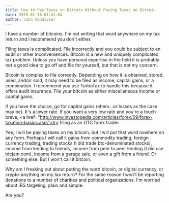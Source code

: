 ```yaml
---
title: How to Pay Taxes on Bitcoin Without Paying Taxes on Bitcoin
date: 2015-01-16 01:41:04
author: John Vandivier
---
```




I have a number of bitcoins. I'm not writing that word anywhere on my tax return and I recommend you don't either.

Filing taxes is complicated. File incorrectly and you could be subject to an audit or other inconveniences. Bitcoin is a new and uniquely complicated tax problem. Unless you have personal expertise in the field it is probably not a good idea to go off and file for yourself, but that is not my concern.

Bitcoin is complex to file correctly. Depending on how it is obtained, stored, used, and/or sold, it may need to be filed as income, capital gains, or a combination. I recommend you use TurboTax to handle this because it offers audit insurance. File your bitcoin as either miscellaneous income or capital gains.

If you have the choice, go for capital gains (ehem...or losses as the case may be). It's a lower rate. If you want a very low rate and you're a touch brave, <a href=\"http://www.investopedia.com/articles/forex/09/forex-taxation-basics.asp\">try filing as an OTC forex trader</a>.

Yes, I will be paying taxes on my bitcoin, but I will put that word nowhere on any form. Perhaps I will call it gains from commodity trading, foreign currency trading, trading stocks (I did trade btc-denominated stocks), income from lending to friends, income from peer to peer lending (I did use btcjam.com), income from a garage sale, or even a gift from a friend. Or something else. But I won't call it bitcoin.

Why am I freaking out about putting the word bitcoin, or digital currency, or crypto-anything on my tax return? For the same reason I won't be reporting donations to a number of charities and political organizations. I'm worried about IRS targeting, plain and simple.

Are you?